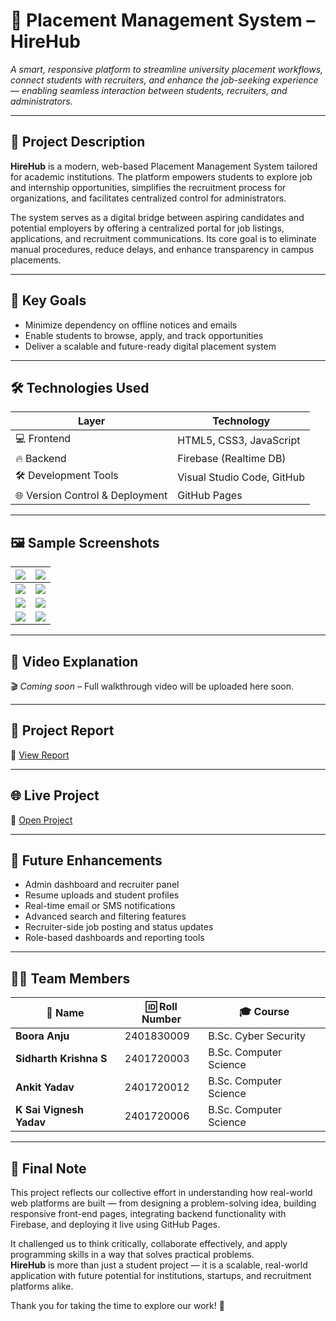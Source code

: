 # 📂 **Placement Management System – HireHub**

*A smart, responsive platform to streamline university placement workflows, connect students with recruiters, and enhance the job-seeking experience — enabling seamless interaction between students, recruiters, and administrators.*

---

## 📄 **Project Description**

**HireHub** is a modern, web-based Placement Management System tailored for academic institutions. The platform empowers students to explore job and internship opportunities, simplifies the recruitment process for organizations, and facilitates centralized control for administrators.

The system serves as a digital bridge between aspiring candidates and potential employers by offering a centralized portal for job listings, applications, and recruitment communications. Its core goal is to eliminate manual procedures, reduce delays, and enhance transparency in campus placements.

---

## 🎯 **Key Goals**
- Minimize dependency on offline notices and emails  
- Enable students to browse, apply, and track opportunities  
- Deliver a scalable and future-ready digital placement system

---

## 🛠️ **Technologies Used**

| Layer                     | Technology                            |
|---------------------------|----------------------------------------|
| 💻 Frontend               | HTML5, CSS3, JavaScript                |
| 🔥 Backend      | Firebase (Realtime DB)                 |
| 🛠️ Development Tools      | Visual Studio Code, GitHub             |
| 🌐 Version Control & Deployment | GitHub Pages                  |

---

## 🖼️ **Sample Screenshots**

| ![](https://github.com/user-attachments/assets/180a5ba4-df63-4eb7-99be-00faf8221e09) | ![](https://github.com/user-attachments/assets/b24d473f-c95a-4ad6-8f88-8d476439e323) |
|--------------------------------------------------------------------------------------|---------------------------------------------------------------------------------------|
| ![](https://github.com/user-attachments/assets/0eafcb0d-1788-4973-b92b-449288095c94) | ![](https://github.com/user-attachments/assets/9e74f3ea-40cf-4a1e-afe6-6b3039f9db23) |
| ![](https://github.com/user-attachments/assets/7adf6b2e-616a-41cb-8c84-d72f727dfbdd) | ![](https://github.com/user-attachments/assets/91579942-29ff-4cf4-948a-e3a295a705ea) |
| ![](https://github.com/user-attachments/assets/d1a2407b-f222-4163-9ad1-3e26fcae95fd) | ![](https://github.com/user-attachments/assets/81cfe049-94ac-45a5-9fc6-1e5324f746e6) |

---

## 🎥 **Video Explanation**
🎬 *Coming soon* – Full walkthrough video will be uploaded here soon.

---

## 📘 **Project Report**
📄 [View Report](https://github.com/KRM2024/Sidharth_KrishnaS_BScCS_PlacementManagementSystem_HireHub/blob/df1284f12f2cd415716392440f57ec9ecaf2333d/PROJECT%20REPORT.pdf)

---

## 🌐 **Live Project**
🔗 [Open Project](https://krm2024.github.io/Sidharth_KrishnaS_BScCS_PlacementManagementSystem_HireHub/)

---

## 🧩 **Future Enhancements**
- Admin dashboard and recruiter panel  
- Resume uploads and student profiles  
- Real-time email or SMS notifications  
- Advanced search and filtering features  
- Recruiter-side job posting and status updates  
- Role-based dashboards and reporting tools

---

## 👨‍💻 **Team Members**

| 👤 Name                   | 🆔 Roll Number   | 🎓 Course                |
|--------------------------|------------------|--------------------------|
| **Boora Anju**           | 2401830009       | B.Sc. Cyber Security     |
| **Sidharth Krishna S**   | 2401720003       | B.Sc. Computer Science   |
| **Ankit Yadav**          | 2401720012       | B.Sc. Computer Science   |
| **K Sai Vignesh Yadav**  | 2401720006       | B.Sc. Computer Science   |

---

## 🏁 **Final Note**

This project reflects our collective effort in understanding how real-world web platforms are built — from designing a problem-solving idea, building responsive front-end pages, integrating backend functionality with Firebase, and deploying it live using GitHub Pages.

It challenged us to think critically, collaborate effectively, and apply programming skills in a way that solves practical problems.  
**HireHub** is more than just a student project — it is a scalable, real-world application with future potential for institutions, startups, and recruitment platforms alike.

Thank you for taking the time to explore our work! 🙌
